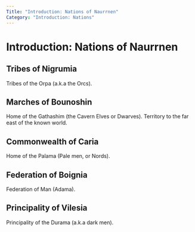 ```yaml
---
Title: "Introduction: Nations of Naurrnen"
Category: "Introduction: Nations"
---
```


# Introduction: Nations of Naurrnen


## Tribes of Nigrumia
Tribes of the Orpa (a.k.a the Orcs).

## Marches of Bounoshin
Home of the Gathashim (the Cavern Elves or Dwarves). Territory to the far east of the known world.

## Commonwealth of Caria
Home of the Palama (Pale men, or Nords).

## Federation of Boignia
Federation of Man (Adama).

## Principality of Vilesia
Principality of the Durama (a.k.a dark men).

